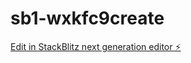 # sb1-wxkfc9create

[Edit in StackBlitz next generation editor ⚡️](https://stackblitz.com/~/github.com/ArthurPhyto/sb1-wxkfc9create)